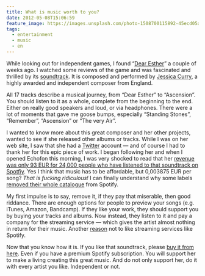 ```yaml
---
title: What is music worth to you?
date: 2012-05-08T15:06:59
feature_image: https://images.unsplash.com/photo-1508700115892-45ecd05ae2ad?ixlib=rb-0.3.5&q=80&fm=jpg&crop=entropy&cs=tinysrgb&w=1080&fit=max&ixid=eyJhcHBfaWQiOjExNzczfQ&s=f31acb85db3e244a057e53fabff5ff24
tags:
  - entertainment
  - music
  - en
---
```


While looking out for independent games, I found “[Dear Esther](http://dear-esther.com)” a couple of weeks ago. I watched some reviews of the game and was fascinated and thrilled by its [soundtrack](http://dear-esther.com/?page_id=670). It is composed and performed by [Jessica Curry](http://www.jessicacurry.co.uk/), a highly awarded and independent composer from England.

All 17 tracks describe a musical journey, from “Dear Esther” to “Ascension”. You should listen to it as a whole, complete from the beginning to the end. Either on really good speakers and loud, or via headphones. There were a lot of moments that gave me goose bumps, especially “Standing Stones”, “Remember”, “Ascension” or “The very Air”.

I wanted to know more about this great composer and her other projects, wanted to see if she released other albums or tracks. While I was on her web site, I saw that she had a [Twitter](http://twitter.com/#!/jessicacurry2) account — and of course I had to thank her for this epic piece of work. I began following her and when I opened Echofon this morning, I was very shocked to read that her [revenue was only 93 EUR for 24,000 people who have listened to that soundtrack on Spotfiy](http://twitter.com/#!/jessicacurry2/status/199832414523097088). Yes I think that music has to be affordable, but 0,003875 EUR per song? *That is fucking ridiculous!* I can finally understand why some labels [removed their whole catalogue](http://www.wired.com/epicenter/2011/11/200-labels-withdraw-their-music-from-spotify-are-its-fortunes-unravelling/all/1) from Spotify.

My first impulse is to say, remove it, if they pay that miserable, then good riddance. There are enough options for people to preview your songs (e.g. iTunes, Amazon, Bandcamp). If they like your work, they should support you by buying your tracks and albums. Now instead, they listen to it and pay a company for the streaming service — which gives the artist almost nothing in return for their music. Another [reason](http://jason.re/spotify/) not to like streaming services like Spotify.

Now that you know how it is. If you like that soundtrack, please [buy it from here](http://dear-esther.com/?page_id=670). Even if you have a premium Spotify subscription. You will support her to make a living creating this great music. And do not only support her, do it with every artist you like. Independent or not.

